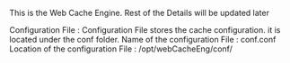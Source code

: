 This is the Web Cache Engine. Rest of the Details will be updated later

Configuration File : 
  Configuration File stores the cache configuration. it is located under the conf folder.
Name of the configuration File     : conf.conf
Location of the configuration File : /opt/webCacheEng/conf/

